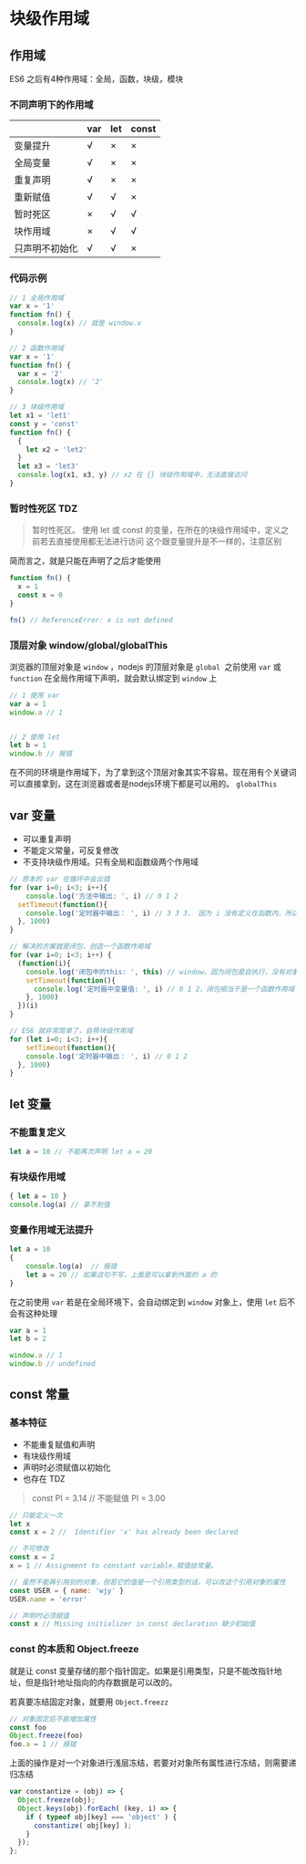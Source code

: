 # 块级作用域

## 作用域
ES6 之后有4种作用域：全局，函数，块级，模块

### 不同声明下的作用域
|  | var | let | const |
| --- | --- | --- | --- |
| 变量提升 | √ | × | × |
| 全局变量 | √ | × | × |
| 重复声明 | √ | × | × |
| 重新赋值 | √ | √ | × |
| 暂时死区 | × | √ | √ |
| 块作用域 | × | √ | √ |
| 只声明不初始化 | √ | √ | × |



### 代码示例
```javascript
// 1 全局作用域
var x = '1'
function fn() {
  console.log(x) // 就是 window.x
}

// 2 函数作用域
var x = '1'
function fn() {
  var x = '2'
  console.log(x) // '2'
}

// 3 块级作用域
let x1 = 'let1'
const y = 'const'
function fn() {
  {
    let x2 = 'let2'
  }
  let x3 = 'let3'
  console.log(x1, x3, y) // x2 在 {} 块级作用域中，无法直接访问 
}
```



### 暂时性死区 TDZ

> 暂时性死区。
> 使用 let 或 const 的变量，在所在的块级作用域中，定义之前若去直接使用都无法进行访问
> 这个跟变量提升是不一样的，注意区别

简而言之，就是只能在声明了之后才能使用
```javascript
function fn() {
  x = 1
  const x = 0
}

fn() // ReferenceError: x is not defined
```



### 顶层对象 window/global/globalThis

浏览器的顶层对象是 `window` ，nodejs 的顶层对象是 `global` 
之前使用 `var` 或 `function` 在全局作用域下声明，就会默认绑定到 `window` 上

```javascript
// 1 使用 var
var a = 1
window.a // 1


// 2 使用 let
let b = 1
window.b // 报错
```

在不同的环境是作用域下，为了拿到这个顶层对象其实不容易。现在用有个关键词可以直接拿到，这在浏览器或者是nodejs环境下都是可以用的。
`globalThis` 



## var 变量

- 可以重复声明
- 不能定义常量，可反复修改
- 不支持块级作用域。只有全局和函数级两个作用域

```javascript
// 原本的 var 在循环中会出错
for (var i=0; i<3; i++){
	console.log('方法中输出: ', i) // 0 1 2
  setTimeout(function(){
    console.log('定时器中输出： ', i) // 3 3 3， 因为 i 没有定义在函数内，所以其挂载全局中的
  }, 1000)
}

// 解决的方案就是闭包，创造一个函数作用域
for (var i=0; i<3; i++) {
  (function(i){
    console.log('闭包中的this: ', this) // window。因为闭包是自执行，没有对象调用。那只能是window调用
    setTimeout(function(){
      console.log('定时器中变量值: ', i) // 0 1 2，闭包相当于是一个函数作用域
    }, 1000)
  })(i)
}

// ES6 就非常简单了，自带块级作用域
for (let i=0; i<3; i++){
	setTimeout(function(){
    console.log('定时器中输出： ', i) // 0 1 2
  }, 1000)
}
```



## let 变量



### 不能重复定义

```javascript
let a = 10 // 不能再次声明 let a = 20
```



### 有块级作用域

```javascript
{ let a = 10 }
console.log(a) // 拿不到值
```



### 变量作用域无法提升

```javascript
let a = 10
{
	console.log(a)  // 报错
	let a = 20 // 如果这句不写，上面是可以拿到外面的 a 的
}
```

在之前使用 `var` 若是在全局环境下，会自动绑定到 `window` 对象上，使用 `let` 后不会有这种处理

```javascript
var a = 1
let b = 2

window.a // 1
window.b // undefined
```



## const 常量



### 基本特征

- 不能重复赋值和声明
- 有块级作用域
- 声明时必须赋值以初始化
- 也存在 TDZ
> const PI = 3.14 // 不能赋值 PI = 3.00

```javascript
// 只能定义一次
let x
const x = 2 //  Identifier 'x' has already been declared

// 不可修改
const x = 2
x = 1 // Assignment to constant variable.赋值给常量。

// 虽然不能再引用别的对象，但若它的值是一个引用类型的话，可以改这个引用对象的属性
const USER = { name: 'wjy' }
USER.name = 'error'

// 声明时必须赋值
const x // Missing initializer in const declaration 缺少初始值
```



### const 的本质和 Object.freeze

就是让 const 变量存储的那个指针固定。如果是引用类型，只是不能改指针地址，但是指针地址指向的内存数据是可以改的。

若真要冻结固定对象，就要用 `Object.freezz` 
```javascript
// 对象固定后不能增加属性
const foo
Object.freeze(foo)
foo.a = 1 // 报错
```

上面的操作是对一个对象进行浅层冻结，若要对对象所有属性进行冻结，则需要递归冻结
```javascript
var constantize = (obj) => {
  Object.freeze(obj);
  Object.keys(obj).forEach( (key, i) => {
    if ( typeof obj[key] === 'object' ) {
      constantize( obj[key] );
    }
  });
};
```


